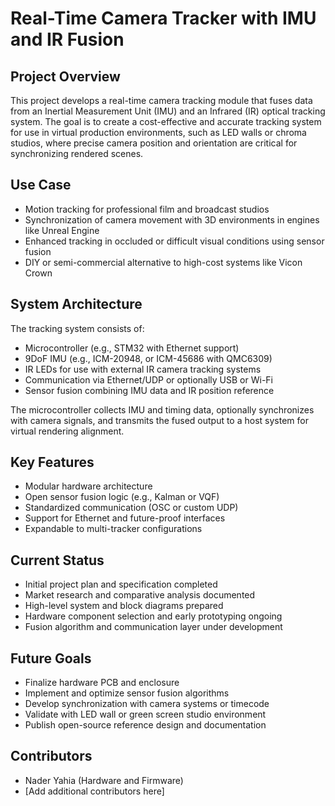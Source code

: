 
# Real-Time Camera Tracker with IMU and IR Fusion

## Project Overview

This project develops a real-time camera tracking module that fuses data from an Inertial Measurement Unit (IMU) and an Infrared (IR) optical tracking system. The goal is to create a cost-effective and accurate tracking system for use in virtual production environments, such as LED walls or chroma studios, where precise camera position and orientation are critical for synchronizing rendered scenes.

## Use Case

- Motion tracking for professional film and broadcast studios
- Synchronization of camera movement with 3D environments in engines like Unreal Engine
- Enhanced tracking in occluded or difficult visual conditions using sensor fusion
- DIY or semi-commercial alternative to high-cost systems like Vicon Crown

## System Architecture

The tracking system consists of:

- Microcontroller (e.g., STM32 with Ethernet support)
- 9DoF IMU (e.g., ICM-20948, or ICM-45686 with QMC6309)
- IR LEDs for use with external IR camera tracking systems
- Communication via Ethernet/UDP or optionally USB or Wi-Fi
- Sensor fusion combining IMU data and IR position reference

The microcontroller collects IMU and timing data, optionally synchronizes with camera signals, and transmits the fused output to a host system for virtual rendering alignment.

## Key Features

- Modular hardware architecture
- Open sensor fusion logic (e.g., Kalman or VQF)
- Standardized communication (OSC or custom UDP)
- Support for Ethernet and future-proof interfaces
- Expandable to multi-tracker configurations

## Current Status

- Initial project plan and specification completed
- Market research and comparative analysis documented
- High-level system and block diagrams prepared
- Hardware component selection and early prototyping ongoing
- Fusion algorithm and communication layer under development

## Future Goals

- Finalize hardware PCB and enclosure
- Implement and optimize sensor fusion algorithms
- Develop synchronization with camera systems or timecode
- Validate with LED wall or green screen studio environment
- Publish open-source reference design and documentation

## Contributors

- Nader Yahia (Hardware and Firmware)
- [Add additional contributors here]




